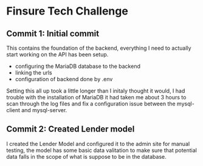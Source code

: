 # Finsure Tech Challenge

## Commit 1: Initial commit

This contains the foundation of the backend, everything I need to actually start working on the API has been setup.

- configuring the MariaDB database to the backend
- linking the urls
- configuration of backend done by .env

Setting this all up took a little longer than I initaly thought it would, I had trouble with the installation of MariaDB it had taken me about 3 hours to scan through the log files and fix a configuration issue between the mysql-client and mysql-server.

## Commit 2: Created Lender model

I created the Lender Model and configured it to the admin site for manual testing, the model has some basic data valitation to make sure that potential data falls in the scope of what is suppose to be in the database.